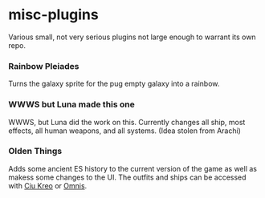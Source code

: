 # misc-plugins
Various small, not very serious plugins not large enough to warrant its own repo.


### Rainbow Pleiades
Turns the galaxy sprite for the pug empty galaxy into a rainbow.

### WWWS but Luna made this one
WWWS, but Luna did the work on this. Currently changes all ship, most effects, all human weapons, and all systems.
(Idea stolen from Arachi)

### Olden Things
Adds some ancient ES history to the current version of the game as well as makess some changes to the UI. The outfits and ships can be accessed with [Ciu Kreo](https://github.com/RestingImmortal/Ciu-Kreo) or [Omnis](https://github.com/Darcman99/Omnis).
